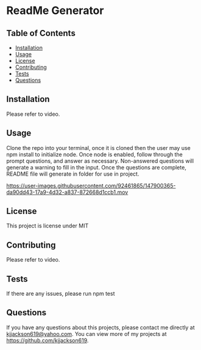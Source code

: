 # ReadMe Generator

  ## Table of Contents
  * [Installation](#installation)
  * [Usage](#usage)
  * [License](#license)
  * [Contributing](#contributing)
  * [Tests](#tests)
  * [Questions](#questions)
  
  ## Installation 
  Please refer to video.
  
  
  ## Usage 
  Clone the repo into your terminal, once it is cloned then the user may use npm install to initialize node. Once node is enabled, follow through the prompt questions, and answer as necessary. Non-answered questions will generate a warning to fill in the input. Once the questions are complete, README file will generate in folder for use in project.
  
  





https://user-images.githubusercontent.com/92461865/147900365-da90dd43-17a9-4d32-a837-872668d1ccb1.mov






  ## License 
  This project is license under MIT
  
  
  ## Contributing 
  Please refer to video.
  
  
  ## Tests
  If there are any issues, please run npm test
  
  
  ## Questions
  If you have any questions about this projects, please contact me directly at kjjackson619@yahoo.com. You can view more of my projects at https://github.com/kjjackson619.
